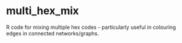 # multi_hex_mix
R code for mixing multiple hex codes - particularly useful in colouring edges in connected networks/graphs. 
